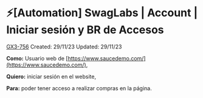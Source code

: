 # ⚡️[Automation] SwagLabs | Account | Iniciar sesión y BR de Accesos

[GX3-756](https://upexgalaxy30.atlassian.net/browse/GX3-756) Created: 29/11/23 Updated: 29/11/23

**Como:** Usuario web de [https://www.saucedemo.com/](https://www.saucedemo.com/),

**Quiero:** iniciar sesión en el website,

**Para:** poder tener acceso a realizar compras en la página.